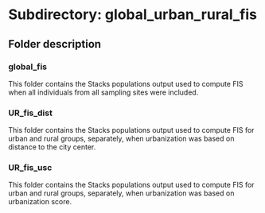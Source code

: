 # Subdirectory: global_urban_rural_fis

## Folder description

### global_fis

This folder contains the Stacks populations output used to compute FIS when all individuals from all sampling sites were included.

### UR_fis_dist

This folder contains the Stacks populations output used to compute FIS for urban and rural groups, separately, when urbanization was based on distance to the city center.

### UR_fis_usc

This folder contains the Stacks populations output used to compute FIS for urban and rural groups, separately, when urbanization was based on urbanization score.
